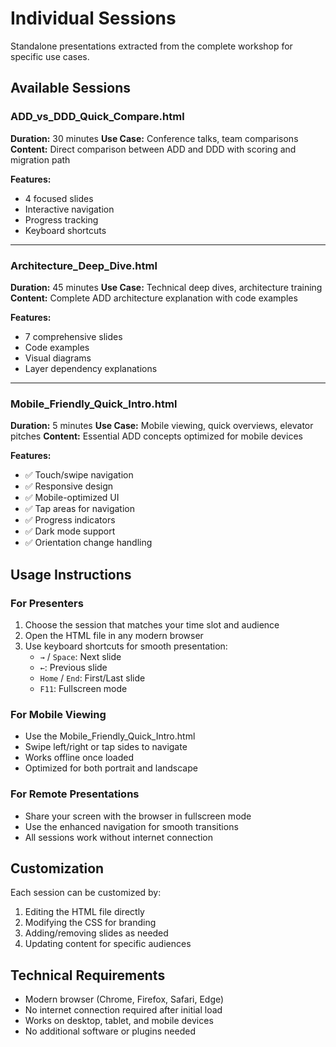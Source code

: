 # Individual Sessions

Standalone presentations extracted from the complete workshop for specific use cases.

## Available Sessions

### ADD_vs_DDD_Quick_Compare.html
**Duration:** 30 minutes
**Use Case:** Conference talks, team comparisons
**Content:** Direct comparison between ADD and DDD with scoring and migration path

**Features:**
- 4 focused slides
- Interactive navigation
- Progress tracking
- Keyboard shortcuts

---

### Architecture_Deep_Dive.html
**Duration:** 45 minutes
**Use Case:** Technical deep dives, architecture training
**Content:** Complete ADD architecture explanation with code examples

**Features:**
- 7 comprehensive slides
- Code examples
- Visual diagrams
- Layer dependency explanations

---

### Mobile_Friendly_Quick_Intro.html
**Duration:** 5 minutes
**Use Case:** Mobile viewing, quick overviews, elevator pitches
**Content:** Essential ADD concepts optimized for mobile devices

**Features:**
- ✅ Touch/swipe navigation
- ✅ Responsive design
- ✅ Mobile-optimized UI
- ✅ Tap areas for navigation
- ✅ Progress indicators
- ✅ Dark mode support
- ✅ Orientation change handling

## Usage Instructions

### For Presenters
1. Choose the session that matches your time slot and audience
2. Open the HTML file in any modern browser
3. Use keyboard shortcuts for smooth presentation:
   - `→` / `Space`: Next slide
   - `←`: Previous slide
   - `Home` / `End`: First/Last slide
   - `F11`: Fullscreen mode

### For Mobile Viewing
- Use the Mobile_Friendly_Quick_Intro.html
- Swipe left/right or tap sides to navigate
- Works offline once loaded
- Optimized for both portrait and landscape

### For Remote Presentations
- Share your screen with the browser in fullscreen mode
- Use the enhanced navigation for smooth transitions
- All sessions work without internet connection

## Customization

Each session can be customized by:
1. Editing the HTML file directly
2. Modifying the CSS for branding
3. Adding/removing slides as needed
4. Updating content for specific audiences

## Technical Requirements

- Modern browser (Chrome, Firefox, Safari, Edge)
- No internet connection required after initial load
- Works on desktop, tablet, and mobile devices
- No additional software or plugins needed